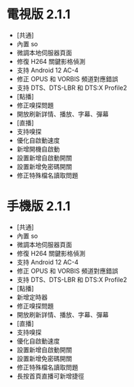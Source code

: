 # 電視版 2.1.1

* [共通]
* 內置 so
* 微調本地伺服器頁面
* 修復 H264 關鍵影格偵測
* 支持 Android 12 AC-4
* 修正 OPUS 和 VORBIS 頻道對應錯誤
* 支持 DTS、DTS-LBR 和 DTS:X Profile2
* [點播]
* 修正嗅探問題
* 開放刷新詳情、播放、字幕、彈幕
* [直播]
* 支持嗅探
* 優化自啟動速度
* 新增開機自啟動
* 設置新增自啟動開關
* 設置新增免密碼開關
* 修正特殊檔名讀取問題

# 手機版 2.1.1

* [共通]
* 內置 so
* 微調本地伺服器頁面
* 修復 H264 關鍵影格偵測
* 支持 Android 12 AC-4
* 修正 OPUS 和 VORBIS 頻道對應錯誤
* 支持 DTS、DTS-LBR 和 DTS:X Profile2
* [點播]
* 新增定時器
* 修正嗅探問題
* 開放刷新詳情、播放、字幕、彈幕
* [直播]
* 支持嗅探
* 優化自啟動速度
* 設置新增自啟動開關
* 設置新增免密碼開關
* 修正特殊檔名讀取問題
* 長按首頁直播可新增捷徑